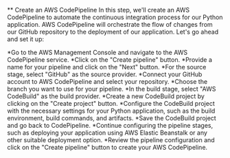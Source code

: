** Create an AWS CodePipeline
In this step, we'll create an AWS CodePipeline to automate the continuous integration process for our Python application. AWS CodePipeline will orchestrate the flow of changes from our GitHub repository to the deployment of our application. Let's go ahead and set it up:

*Go to the AWS Management Console and navigate to the AWS CodePipeline service.
*Click on the "Create pipeline" button.
*Provide a name for your pipeline and click on the "Next" button.
*For the source stage, select "GitHub" as the source provider.
*Connect your GitHub account to AWS CodePipeline and select your repository.
*Choose the branch you want to use for your pipeline.
*In the build stage, select "AWS CodeBuild" as the build provider.
*Create a new CodeBuild project by clicking on the "Create project" button.
*Configure the CodeBuild project with the necessary settings for your Python application, such as the build environment, build commands, and artifacts.
*Save the CodeBuild project and go back to CodePipeline.
*Continue configuring the pipeline stages, such as deploying your application using AWS Elastic Beanstalk or any other suitable deployment option.
*Review the pipeline configuration and click on the "Create pipeline" button to create your AWS CodePipeline.

